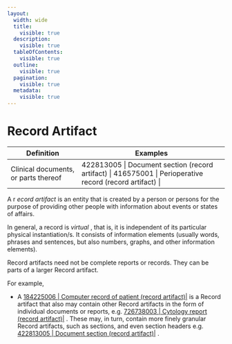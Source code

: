 ```yaml
---
layout:
  width: wide
  title:
    visible: true
  description:
    visible: true
  tableOfContents:
    visible: true
  outline:
    visible: true
  pagination:
    visible: true
  metadata:
    visible: true
---
```


# Record Artifact



| Definition | Examples |
|---|---|
| Clinical documents, or parts thereof | 422813005 \| Document section (record artifact) \| 416575001 \| Perioperative record (record artifact) \| |

A r _ecord artifact_ is an entity that is created by a person or persons for the purpose of providing other people with information about events or states of affairs.

In general, a record is _virtual_ , that is, it is independent of its particular physical instantiation/s. It consists of information elements (usually words, phrases and sentences, but also numbers, graphs, and other information elements).

Record artifacts need not be complete reports or records. They can be parts of a larger Record artifact.

For example,

* A [ 184225006 | Computer record of patient (record artifact)|](http://snomed.info/id/184225006 "184225006 | Computer record of patient \(record artifact\) |") is a Record artifact that also may contain other Record artifacts in the form of individual documents or reports, e.g. [ 726738003 | Cytology report (record artifact)|](http://snomed.info/id/726738003 "726738003 | Cytology report \(record artifact\) |") . These may, in turn, contain more finely granular Record artifacts, such as sections, and even section headers e.g. [ 422813005 | Document section (record artifact)|](http://snomed.info/id/422813005 "422813005 | Document section \(record artifact\) |") .

